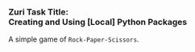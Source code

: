 ### Zuri Task Title:<br/>Creating and Using [Local] Python Packages

A simple game of `Rock-Paper-Scissors`.
